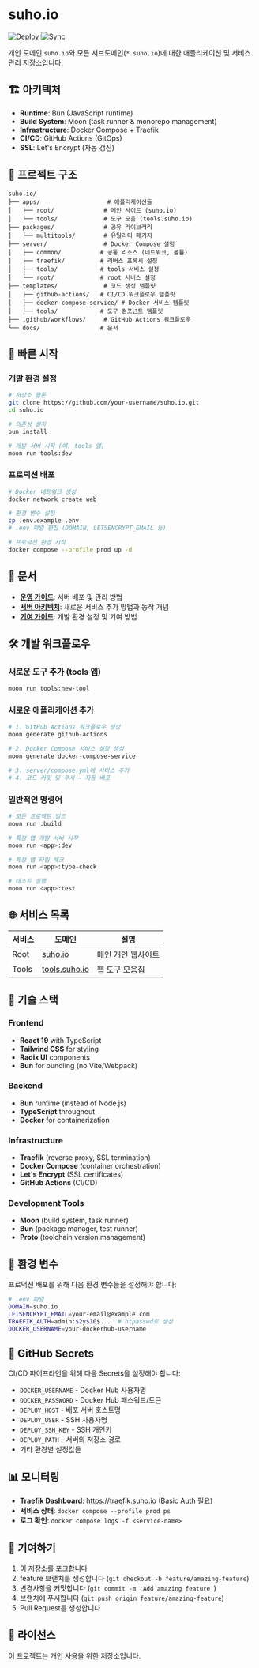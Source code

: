 # suho.io

[![Deploy](https://github.com/riemannulus/suho.io/actions/workflows/deploy-infrastructure.yml/badge.svg)](https://github.com/riemannulus/suho.io/actions/workflows/deploy-infrastructure.yml)
[![Sync](https://github.com/riemannulus/suho.io/actions/workflows/gitops-sync.yml/badge.svg)](https://github.com/riemannulus/suho.io/actions/workflows/gitops-sync.yml)

개인 도메인 `suho.io`와 모든 서브도메인(`*.suho.io`)에 대한 애플리케이션 및 서비스 관리 저장소입니다.

## 🏗️ 아키텍처

- **Runtime**: Bun (JavaScript runtime)
- **Build System**: Moon (task runner & monorepo management)
- **Infrastructure**: Docker Compose + Traefik
- **CI/CD**: GitHub Actions (GitOps)
- **SSL**: Let's Encrypt (자동 갱신)

## 📁 프로젝트 구조

```
suho.io/
├── apps/                   # 애플리케이션들
│   ├── root/              # 메인 사이트 (suho.io)
│   └── tools/             # 도구 모음 (tools.suho.io)
├── packages/              # 공유 라이브러리
│   └── multitools/        # 유틸리티 패키지
├── server/                # Docker Compose 설정
│   ├── common/           # 공통 리소스 (네트워크, 볼륨)
│   ├── traefik/          # 리버스 프록시 설정
│   ├── tools/            # tools 서비스 설정
│   └── root/             # root 서비스 설정
├── templates/             # 코드 생성 템플릿
│   ├── github-actions/   # CI/CD 워크플로우 템플릿
│   ├── docker-compose-service/ # Docker 서비스 템플릿
│   └── tools/            # 도구 컴포넌트 템플릿
├── .github/workflows/     # GitHub Actions 워크플로우
└── docs/                 # 문서
```

## 🚀 빠른 시작

### 개발 환경 설정

```bash
# 저장소 클론
git clone https://github.com/your-username/suho.io.git
cd suho.io

# 의존성 설치
bun install

# 개발 서버 시작 (예: tools 앱)
moon run tools:dev
```

### 프로덕션 배포

```bash
# Docker 네트워크 생성
docker network create web

# 환경 변수 설정
cp .env.example .env
# .env 파일 편집 (DOMAIN, LETSENCRYPT_EMAIL 등)

# 프로덕션 환경 시작
docker compose --profile prod up -d
```

## 📖 문서

- **[운영 가이드](docs/OPS.md)**: 서버 배포 및 관리 방법
- **[서버 아키텍처](docs/SERVER.md)**: 새로운 서비스 추가 방법과 동작 개념
- **[기여 가이드](CONTRIBUTING.md)**: 개발 환경 설정 및 기여 방법

## 🛠️ 개발 워크플로우

### 새로운 도구 추가 (tools 앱)
```bash
moon run tools:new-tool
```

### 새로운 애플리케이션 추가
```bash
# 1. GitHub Actions 워크플로우 생성
moon generate github-actions

# 2. Docker Compose 서비스 설정 생성
moon generate docker-compose-service

# 3. server/compose.yml에 서비스 추가
# 4. 코드 커밋 및 푸시 → 자동 배포
```

### 일반적인 명령어
```bash
# 모든 프로젝트 빌드
moon run :build

# 특정 앱 개발 서버 시작
moon run <app>:dev

# 특정 앱 타입 체크
moon run <app>:type-check

# 테스트 실행
moon run <app>:test
```

## 🌐 서비스 목록

| 서비스 | 도메인 | 설명 |
|-------|--------|------|
| Root | [suho.io](https://suho.io) | 메인 개인 웹사이트 |
| Tools | [tools.suho.io](https://tools.suho.io) | 웹 도구 모음집 |

## 🔧 기술 스택

### Frontend
- **React 19** with TypeScript
- **Tailwind CSS** for styling
- **Radix UI** components
- **Bun** for bundling (no Vite/Webpack)

### Backend
- **Bun** runtime (instead of Node.js)
- **TypeScript** throughout
- **Docker** for containerization

### Infrastructure
- **Traefik** (reverse proxy, SSL termination)
- **Docker Compose** (container orchestration)
- **Let's Encrypt** (SSL certificates)
- **GitHub Actions** (CI/CD)

### Development Tools
- **Moon** (build system, task runner)
- **Bun** (package manager, test runner)
- **Proto** (toolchain version management)

## 📝 환경 변수

프로덕션 배포를 위해 다음 환경 변수들을 설정해야 합니다:

```bash
# .env 파일
DOMAIN=suho.io
LETSENCRYPT_EMAIL=your-email@example.com
TRAEFIK_AUTH=admin:$2y$10$...  # htpasswd로 생성
DOCKER_USERNAME=your-dockerhub-username
```

## 🔐 GitHub Secrets

CI/CD 파이프라인을 위해 다음 Secrets을 설정해야 합니다:

- `DOCKER_USERNAME` - Docker Hub 사용자명
- `DOCKER_PASSWORD` - Docker Hub 패스워드/토큰
- `DEPLOY_HOST` - 배포 서버 호스트명
- `DEPLOY_USER` - SSH 사용자명
- `DEPLOY_SSH_KEY` - SSH 개인키
- `DEPLOY_PATH` - 서버의 저장소 경로
- 기타 환경별 설정값들

## 📊 모니터링

- **Traefik Dashboard**: https://traefik.suho.io (Basic Auth 필요)
- **서비스 상태**: `docker compose --profile prod ps`
- **로그 확인**: `docker compose logs -f <service-name>`

## 🤝 기여하기

1. 이 저장소를 포크합니다
2. feature 브랜치를 생성합니다 (`git checkout -b feature/amazing-feature`)
3. 변경사항을 커밋합니다 (`git commit -m 'Add amazing feature'`)
4. 브랜치에 푸시합니다 (`git push origin feature/amazing-feature`)
5. Pull Request를 생성합니다

## 📄 라이선스

이 프로젝트는 개인 사용을 위한 저장소입니다.
